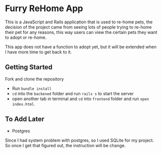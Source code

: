 # Furry ReHome App

This is a JavaScript and Rails application that is used to re-home pets, the decision of the project came from seeing lots of people trying to re-home their pet for any reasons, this way users can view the certain pets they want to adopt or re-home.

This app does not have a function to adopt yet, but it will be extended when I have more time to get back to it.

## Getting Started

Fork and clone the repository

* Run `bundle install`
* `cd` into the `backened` folder and run `rails s` to start the server
* open another tab in terminal and `cd` into `frontend` folder and run `open index.html`.

## To Add Later
* Postgres

Since I had system problem with postgres, so I used SQLite for my project. So once I get that figured out, the instruction will be change.




